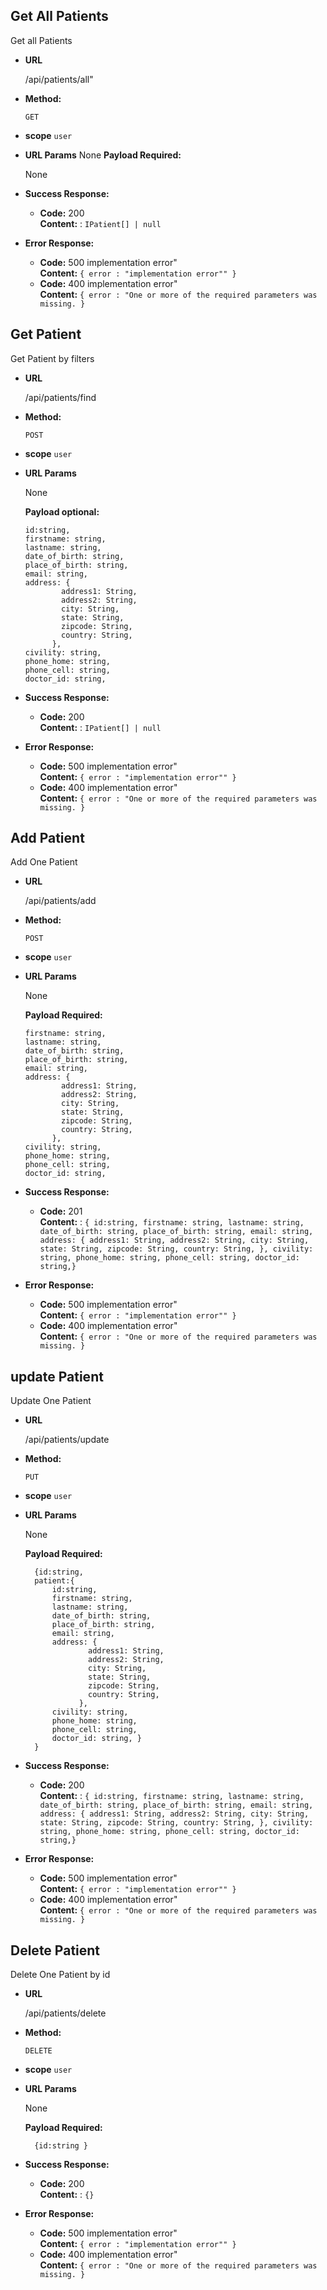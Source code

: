 ## Get All Patients
 
Get all Patients

- **URL**

  /api/patients/all"

- **Method:**

  `GET`
- **scope**
 `user`
- **URL Params**
  None
  **Payload Required:**

  None


- **Success Response:**

  - **Code:** 200 <br />
    **Content:** : `IPatient[] | null`

- **Error Response:**

  - **Code:** 500 implementation error" <br />
    **Content:** `{ error : "implementation error"" }`
  - **Code:** 400 implementation error" <br />
    **Content:** `{ error : "One or more of the required parameters was missing. }`

## Get  Patient
 
Get  Patient by filters

- **URL**

  /api/patients/find

- **Method:**

  `POST`
- **scope**
 `user`
- **URL Params**

  None

  **Payload optional:**

  ```  
  id:string,
  firstname: string,
  lastname: string,
  date_of_birth: string,
  place_of_birth: string,
  email: string,
  address: {
          address1: String,
          address2: String,
          city: String,
          state: String,
          zipcode: String,
          country: String,
        },
  civility: string,
  phone_home: string,
  phone_cell: string,
  doctor_id: string,
  ```


- **Success Response:**

  - **Code:** 200 <br />
    **Content:** : `IPatient[] | null`

- **Error Response:**

  - **Code:** 500 implementation error" <br />
    **Content:** `{ error : "implementation error"" }`
  - **Code:** 400 implementation error" <br />
    **Content:** `{ error : "One or more of the required parameters was missing. }`
## Add  Patient
 
Add One Patient 

- **URL**

  /api/patients/add

- **Method:**

  `POST`
- **scope**
 `user`
- **URL Params**

  None

  **Payload Required:**

  ```  
  firstname: string,
  lastname: string,
  date_of_birth: string,
  place_of_birth: string,
  email: string,
  address: {
          address1: String,
          address2: String,
          city: String,
          state: String,
          zipcode: String,
          country: String,
        },
  civility: string,
  phone_home: string,
  phone_cell: string,
  doctor_id: string,
  ```


- **Success Response:**

  - **Code:** 201 <br />
    **Content:** : `{ id:string,
        firstname: string,
        lastname: string,
        date_of_birth: string,
        place_of_birth: string,
        email: string,
        address: {
                address1: String,
                address2: String,
                city: String,
                state: String,
                zipcode: String,
                country: String,
              },
        civility: string,
        phone_home: string,
        phone_cell: string,
        doctor_id: string,}`

- **Error Response:**

  - **Code:** 500 implementation error" <br />
    **Content:** `{ error : "implementation error"" }`
  - **Code:** 400 implementation error" <br />
    **Content:** `{ error : "One or more of the required parameters was missing. }`
    
## update  Patient
 
Update One Patient 

- **URL**

  /api/patients/update

- **Method:**

  `PUT`
- **scope**
 `user`
- **URL Params**

  None

  **Payload Required:**

  ```  
    {id:string,
    patient:{
        id:string,
        firstname: string,
        lastname: string,
        date_of_birth: string,
        place_of_birth: string,
        email: string,
        address: {
                address1: String,
                address2: String,
                city: String,
                state: String,
                zipcode: String,
                country: String,
              },
        civility: string,
        phone_home: string,
        phone_cell: string,
        doctor_id: string, }
    }
  ```


- **Success Response:**

  - **Code:** 200 <br />
    **Content:** : `{ id:string,
        firstname: string,
        lastname: string,
        date_of_birth: string,
        place_of_birth: string,
        email: string,
        address: {
                address1: String,
                address2: String,
                city: String,
                state: String,
                zipcode: String,
                country: String,
              },
        civility: string,
        phone_home: string,
        phone_cell: string,
        doctor_id: string,}`

- **Error Response:**

  - **Code:** 500 implementation error" <br />
    **Content:** `{ error : "implementation error"" }`
  - **Code:** 400 implementation error" <br />
    **Content:** `{ error : "One or more of the required parameters was missing. }`
    
## Delete  Patient
 
Delete One Patient by id

- **URL**

  /api/patients/delete

- **Method:**

  `DELETE`
- **scope**
 `user`
- **URL Params**

  None

  **Payload Required:**

  ```  
    {id:string }
  ```


- **Success Response:**

  - **Code:** 200 <br />
    **Content:** : `{}`

- **Error Response:**

  - **Code:** 500 implementation error" <br />
    **Content:** `{ error : "implementation error"" }`
  - **Code:** 400 implementation error" <br />
    **Content:** `{ error : "One or more of the required parameters was missing. }`
    